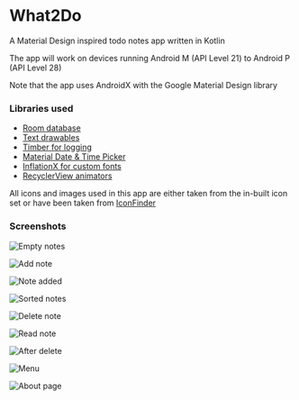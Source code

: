 # What2Do

A Material Design inspired todo notes app written in Kotlin

The app will work on devices running Android M (API Level 21) to Android P (API Level 28)

Note that the app uses AndroidX with the Google Material Design library

### Libraries used
* [Room database](https://developer.android.com/topic/libraries/architecture/room)
* [Text drawables](https://github.com/amulyakhare/TextDrawable)
* [Timber for logging](https://github.com/JakeWharton/timber)
* [Material Date & Time Picker](https://github.com/wdullaer/MaterialDateTimePicker)
* [InflationX for custom fonts](https://github.com/InflationX/Calligraphy)
* [RecyclerView animators](https://github.com/wasabeef/recyclerview-animators)

All icons and images used in this app are either taken from the in-built icon set or have been taken from [IconFinder](https://www.iconfinder.com/)

### Screenshots
![Empty notes](screenshots/screenshot_empty_notes.png "Empty notes")

![Add note](screenshots/screenshot_add_note.png "Add note")

![Note added](screenshots/screenshot_note_added.png "Note added")

![Sorted notes](screenshots/screenshot_sorted_notes.png "Sorted notes")

![Delete note](screenshots/screenshot_delete_note.png "Delete note")

![Read note](screenshots/screenshot_read_note.png "Read note")

![After delete](screenshots/screenshot_after_delete.png "After delete")

![Menu](screenshots/screenshot_menu.png "Menu")

![About page](screenshots/screenshot_about_app.png "About app")